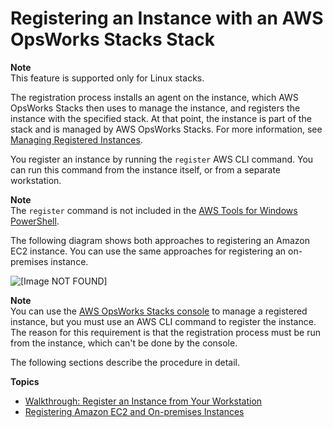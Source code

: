 # Registering an Instance with an AWS OpsWorks Stacks Stack<a name="registered-instances-register"></a>

**Note**  
This feature is supported only for Linux stacks\.

The registration process installs an agent on the instance, which AWS OpsWorks Stacks then uses to manage the instance, and registers the instance with the specified stack\. At that point, the instance is part of the stack and is managed by AWS OpsWorks Stacks\. For more information, see [Managing Registered Instances](registered-instances-manage.md)\.

You register an instance by running the `register` AWS CLI command\. You can run this command from the instance itself, or from a separate workstation\. 

**Note**  
The `register` command is not included in the [AWS Tools for Windows PowerShell](http://docs.aws.amazon.com/powershell/latest/userguide/pstools-welcome.html)\.

The following diagram shows both approaches to registering an Amazon EC2 instance\. You can use the same approaches for registering an on\-premises instance\.

![\[Image NOT FOUND\]](http://docs.aws.amazon.com/opsworks/latest/userguide/images/on-prem-provision.png)

**Note**  
You can use the [AWS OpsWorks Stacks console](https://console.aws.amazon.com/opsworks/) to manage a registered instance, but you must use an AWS CLI command to register the instance\. The reason for this requirement is that the registration process must be run from the instance, which can't be done by the console\.

The following sections describe the procedure in detail\.

**Topics**
+ [Walkthrough: Register an Instance from Your Workstation](registered-instances-register-walkthrough.md)
+ [Registering Amazon EC2 and On\-premises Instances](registered-instances-register-registering.md)
